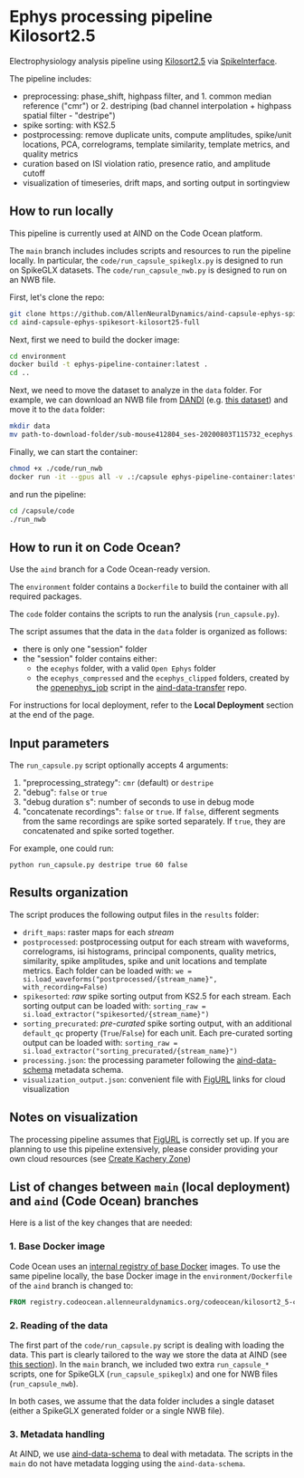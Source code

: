 # Ephys processing pipeline Kilosort2.5

Electrophysiology analysis pipeline using [Kilosort2.5](https://github.com/MouseLand/Kilosort/tree/v2.5) via [SpikeInterface](https://github.com/SpikeInterface/spikeinterface).

The pipeline includes:

- preprocessing: phase_shift, highpass filter, and 1. common median reference ("cmr") or 2. destriping (bad channel interpolation + highpass spatial filter - "destripe")
- spike sorting: with KS2.5
- postprocessing: remove duplicate units, compute amplitudes, spike/unit locations, PCA, correlograms, template similarity, template metrics, and quality metrics
- curation based on ISI violation ratio, presence ratio, and amplitude cutoff
- visualization of timeseries, drift maps, and sorting output in sortingview


## How to run locally

This pipeline is currently used at AIND on the Code Ocean platform. 

The `main` branch includes includes scripts and resources to run the pipeline locally.
In particular, the `code/run_capsule_spikeglx.py` is designed to run on SpikeGLX datasets.
The `code/run_capsule_nwb.py` is designed to run on an NWB file.

First, let's clone the repo:

```bash
git clone https://github.com/AllenNeuralDynamics/aind-capsule-ephys-spikesort-kilosort25-full
cd aind-capsule-ephys-spikesort-kilosort25-full
```

Next, first we need to build the docker image:

```bash
cd environment
docker build -t ephys-pipeline-container:latest .
cd ..
```

Next, we need to move the dataset to analyze in the `data` folder. 
For example, we can download an NWB file from [DANDI](https://dandiarchive.org/) (e.g. [this dataset](https://dandiarchive.org/dandiset/000028/draft/files?location=sub-mouse412804)) and 
move it to the `data` folder:

```bash
mkdir data
mv path-to-download-folder/sub-mouse412804_ses-20200803T115732_ecephys.nwb data
```

Finally, we can start the container:
```bash
chmod +x ./code/run_nwb
docker run -it --gpus all -v .:/capsule ephys-pipeline-container:latest 
```

and run the pipeline:
```bash
cd /capsule/code
./run_nwb
```


## How to run it on Code Ocean?

Use the `aind` branch for a Code Ocean-ready version.

The `environment` folder contains a `Dockerfile` to build the container with all required packages.

The `code` folder contains the scripts to run the analysis (`run_capsule.py`). 

The script assumes that the data in the `data` folder is organized as follows:

- there is only one "session" folder
- the "session" folder contains either:
  - the `ecephys` folder, with a valid `Open Ephys` folder
  - the `ecephys_compressed` and the `ecephys_clipped` folders, created by the [openephys_job](https://github.com/AllenNeuralDynamics/aind-data-transfer/blob/main/src/aind_data_transfer/jobs/openephys_job.py) script in the [aind-data-transfer](https://github.com/AllenNeuralDynamics/aind-data-transfer) repo.

For instructions for local deployment, refer to the **Local Deployment** section at the end of the page.


## Input parameters

The `run_capsule.py` script optionally accepts 4 arguments:

1. "preprocessing_strategy": `cmr` (default) or `destripe`
2. "debug": `false` or `true`
3. "debug duration s": number of seconds to use in debug mode
4. "concatenate recordings": `false` or `true`. If `false`, different segments from the same recordings are spike sorted separately. If `true`, they are concatenated and spike sorted together.

For example, one could run:
```
python run_capsule.py destripe true 60 false
```

## Results organization

The script produces the following output files in the `results` folder:

- `drift_maps`: raster maps for each *stream*
- `postprocessed`: postprocessing output for each stream with waveforms, correlograms, isi histograms, principal components, quality metrics, similarity, spike amplitudes, spike and unit locations and template metrics. Each folder can be loaded with: `we = si.load_waveforms("postprocessed/{stream_name}", with_recording=False)`
- `spikesorted`: *raw* spike sorting output from KS2.5 for each stream. Each sorting output can be loaded with: `sorting_raw = si.load_extractor("spikesorted/{stream_name}")`
- `sorting_precurated`: *pre-curated* spike sorting output, with an additional `default_qc` property (`True`/`False`) for each unit. Each pre-curated sorting output can be loaded with: `sorting_raw = si.load_extractor("sorting_precurated/{stream_name}")`
- `processing.json`: the processing parameter following the [aind-data-schema](https://github.com/AllenNeuralDynamics/aind-data-schema) metadata schema.
- `visualization_output.json`: convenient file with [FigURL](https://github.com/flatironinstitute/figurl) links for cloud visualization

## Notes on visualization

The processing pipeline assumes that [FigURL](https://github.com/flatironinstitute/figurl) is correctly set up. 
If you are planning to use this pipeline extensively, please consider providing your own cloud resources (see [Create Kachery Zone](https://github.com/flatironinstitute/kachery-cloud/blob/main/doc/create_kachery_zone.md))



## List of changes between `main` (local deployment) and `aind` (Code Ocean) branches

Here is a list of the key changes that are needed:

### 1. Base Docker image

Code Ocean uses an [internal registry of base Docker](https://github.com/AllenNeuralDynamics/aind-capsule-ephys-spikesort-kilosort25-full/blob/84eab15e52d2ae24d2035b97e42d593c6cbfac52/environment/Dockerfile#L2) images. To use the same pipeline locally, 
the base Docker image in the `environment/Dockerfile` of the `aind` branch is changed to:

```Dockerfile
FROM registry.codeocean.allenneuraldynamics.org/codeocean/kilosort2_5-compiled-base:latest
```

### 2. Reading of the data

The first part of the `code/run_capsule.py` script is dealing with loading the data. 
This part is clearly tailored to the way we store the data at AIND (see [this section](https://github.com/AllenNeuralDynamics/aind-capsule-ephys-spikesort-kilosort25-full/blob/84eab15e52d2ae24d2035b97e42d593c6cbfac52/code/run_capsule.py#L240-L286)).
In the `main` branch, we included two extra `run_capsule_*` scripts, one for SpikeGLX (`run_capsule_spikeglx`) and one for NWB files (`run_capsule_nwb`).

In both cases, we assume that the data folder includes a single dataset (either a SpikeGLX generated folder or 
a single NWB file).

### 3. Metadata handling

At AIND, we use [aind-data-schema](https://aind-data-schema.readthedocs.io/en/stable/) to deal with metadata. 
The scripts in the `main` do not have metadata logging using the `aind-data-schema`.


